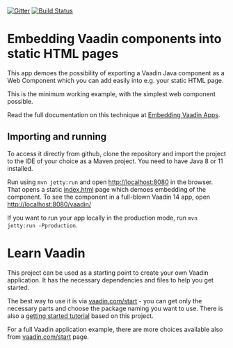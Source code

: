 [![Gitter](https://badges.gitter.im/Join%20Chat.svg)](https://gitter.im/vaadin-flow/Lobby#?utm_source=badge&utm_medium=badge&utm_campaign=pr-badge)
[![Build Status](https://travis-ci.org/mvysny/embed-vaadin-components-demo.svg?branch=master)](https://travis-ci.org/mvysny/embed-vaadin-components-demo)

# Embedding Vaadin components into static HTML pages

This app demoes the possibility of exporting a Vaadin Java component
as a Web Component which you can add easily into e.g. your static HTML page.

This is the minimum working example, with the simplest web component possible.

Read the full documentation on this technique at
[Embedding Vaadin Apps](https://vaadin.com/docs/v14/flow/embedding-flow-applications/tutorial-webcomponent-intro.html).

## Importing and running

To access it directly from github, clone the repository and import the project to the IDE of your choice as a Maven project. You need to have Java 8 or 11 installed.

Run using `mvn jetty:run` and open [http://localhost:8080](http://localhost:8080) in the browser.
That opens a static [index.html](src/main/webapp/index.html) page which demoes embedding of the component.
To see the component in a full-blown Vaadin 14 app, open [http://localhost:8080/vaadin/](http://localhost:8080/vaadin/)

If you want to run your app locally in the production mode, run `mvn jetty:run -Pproduction`.

# Learn Vaadin

This project can be used as a starting point to create your own Vaadin application.
It has the necessary dependencies and files to help you get started.

The best way to use it is via [vaadin.com/start](https://vaadin.com/start) - you can get only the necessary parts and choose the package naming you want to use.
There is also a [getting started tutorial](https://vaadin.com/learn) based on this project.

For a full Vaadin application example, there are more choices available also from [vaadin.com/start](https://vaadin.com/start) page.

